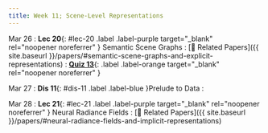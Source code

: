 ```yaml
---
title: Week 11; Scene-Level Representations
---
```


Mar 26
: **Lec 20**{: #lec-20 .label .label-purple target="_blank" rel="noopener noreferrer" } Semantic Scene Graphs
  : [📃 Related Papers]({{ site.baseurl }}/papers/#semantic-scene-graphs-and-explicit-representations)
: [**Quiz 13**](https://www.gradescope.com/courses/704549/){: .label .label-orange target="_blank" rel="noopener noreferrer" }


Mar 27
: **Dis 11**{: #dis-11 .label .label-blue }Prelude to Data
  : &nbsp;

Mar 28
: **Lec 21**{: #lec-21 .label .label-purple target="_blank" rel="noopener noreferrer" } Neural Radiance Fields
  : [📃 Related Papers]({{ site.baseurl }}/papers/#neural-radiance-fields-and-implicit-representations)



